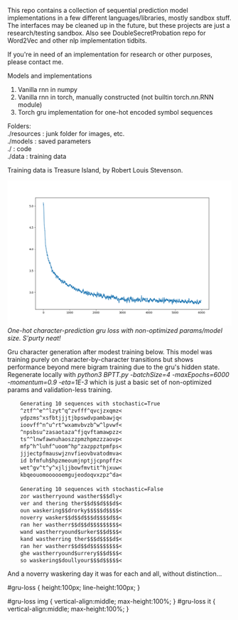 This repo contains a collection of sequential prediction model implementations in a few different languages/libraries,
mostly sandbox stuff. The interfaces may be cleaned up in the future, but these projects are just a research/testing sandbox.
Also see DoubleSecretProbation repo for Word2Vec and other nlp implementation tidbits.

If you're in need of an implementation for research or other purposes, please contact me.

Models and implementations
1) Vanilla rnn in numpy
2) Vanilla rnn in torch, manually constructed (not builtin torch.nn.RNN module)
3) Torch gru implementation for one-hot encoded symbol sequences

Folders:<br />
  ./resources : junk folder for images, etc.<br />
  ./models    : saved parameters<br />
  ./          : code<br />
  ./data      : training data<br />

Training data is Treasure Island, by Robert Louis Stevenson.

<div id="gru-loss">
    <img src="resources/pytorch_gru_error.png"/>
	<em>One-hot character-prediction gru loss with non-optimized params/model size. S'purty neat!</em>
</div>

Gru character generation after modest training below. This model was training purely on character-by-character transitions
but shows performance beyond mere bigram training due to the gru's hidden state. Regenerate locally with
	*python3 BPTT.py -batchSize=4 -maxEpochs=6000 -momentum=0.9 -eta=1E-3*
which is just a basic set of non-optimized params and validation-less training.
```
	Generating 10 sequences with stochastic=True
	^ztf^^e^^lzyt^q^zvfff^qvcjzxqmz<
	ydpzms^xsfbtjjjtjbpswdvpambawjq<
	ioovff^n^u^rt^wxamvbvzb^w^lpvwf<
	^npsbsu^zasaotaza^fjqvftamawpzz<
	ts^^lnwfawnuhaoszzpmzhpmzzzaovp<
	mfp^h^luhf^uoom^hp^zazppztpmfps<
	jjjectpfmauswjznvfieovbvatodmva<
	id bfmfuh$hpzmeoumjnptjjcpnpffz<
	wet^gv^t^y^xjljjbowfmvtit^hjxuw<
	kbqeouomoooooemgujeodoqvxzpz^da<

	Generating 10 sequences with stochastic=False
	zor wastherryound wasther$$$dly<
	ver and thering ther$$d$$d$$$d$<
	oun waskering$$drorky$$$$$d$$$$<
	noverry wasker$$d$$d$$$d$$$$d$$<
	ran her wastherr$$d$$d$$$$$$$$$<
	wand wastherryound$urker$$$d$$$<
	kand wastherring ther$$$d$$$$d$<
	ran her wastherr$$d$$d$$$$$$$$$<
	ghe wastherryound$urrery$$$d$$$<
	so waskering$doullyour$$$d$$$$$<
```
And a noverry waskering day it was for each and all, without distinction...

#gru-loss {
    height:100px;
    line-height:100px;
}

#gru-loss img {
    vertical-align:middle;
    max-height:100%;
}
#gru-loss it {
    vertical-align:middle;
    max-height:100%;
}
